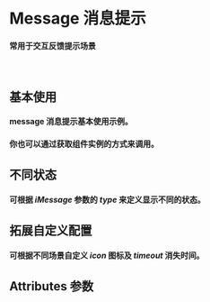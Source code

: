 <script setup>
import demo1 from './demo1.vue'
import demo2 from './demo2.vue'
import demo3 from './demo3.vue'
import demo4 from './demo4.vue'
import Attributes from './Attributes.vue'
import preview from '@/components/preview.vue'
</script>

# Message 消息提示

#### 常用于交互反馈提示场景

<br/>

## 基本使用

#### message 消息提示基本使用示例。

<div class="componetnsBox">
  <demo1/>
</div>
<preview compName="message" demoName="demo1"/>

#### 你也可以通过获取组件实例的方式来调用。

<div class="componetnsBox">
  <demo2/>
</div>
<preview compName="message" demoName="demo2"/>

## 不同状态

#### 可根据 _iMessage_ 参数的 _type_ 来定义显示不同的状态。

<div class="componetnsBox">
  <demo3/>
</div>
<preview compName="message" demoName="demo3"/>

## 拓展自定义配置

#### 可根据不同场景自定义 _icon_ 图标及 _timeout_ 消失时间。

<div class="componetnsBox">
  <demo4/>
</div>
<preview compName="message" demoName="demo4"/>

## Attributes 参数

<Attributes/>
<br/>

